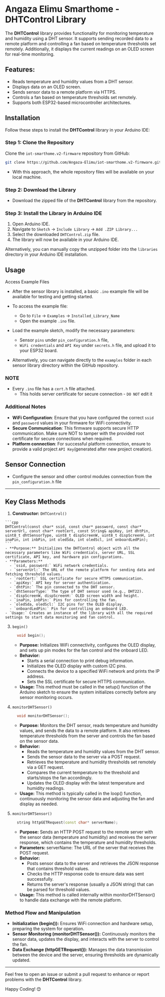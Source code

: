 
# Angaza Elimu Smarthome - DHTControl Library

The **DHTControl** library provides functionality for monitoring temperature and humidity using a DHT sensor. It supports sending recorded data to a remote platform and controlling a fan based on temperature thresholds set remotely. Additionally, it displays the current readings on an OLED screen for real-time monitoring.

## Features:

- Reads temperature and humidity values from a DHT sensor.
- Displays data on an OLED screen.
- Sends sensor data to a remote platform via HTTPS.
- Controls a fan based on temperature thresholds set remotely.
- Supports both ESP32-based microcontroller architectures.

## Installation

Follow these steps to install the **DHTControl** library in your Arduino IDE:


### Step 1: Clone the Repository

   Clone the `iot-smarthome.v2-firmware` repository from GitHub:
   
   ```bash
   git clone https://github.com/Angaza-Elimu/iot-smarthome.v2-firmware.git
   ```
   - With this approach, the whole repository files will be available on your local machine.

### Step 2: Download the Library

- Download the zipped file of the **DHTControl** library from the repository.

### Step 3: Install the Library in Arduino IDE

1. Open Arduino IDE.
2. Navigate to `Sketch` -> `Include Library` -> `Add .ZIP Library...`
3. Select the downloaded `DHTControl.zip` file.
4. The library will now be available in your Arduino IDE.

Alternatively, you can manually copy the unzipped folder into the `libraries` directory in your Arduino IDE installation.

## Usage

Access Example Files
   - After the sensor library is installed, a basic `.ino` example file will be available for testing and getting started.
   - To access the example file:
     - Go to `File` -> `Examples` -> `Installed_Library_Name`
     - Open the example `.ino` file.
   - Load the example sketch, modify the necessary parameters:
      - Sensor `pins` under `pin_configuration.h` file,
      - `WiFi credentials` and `API Key` under `secrets.h` file, and upload it to your ESP32 board.

   - Alternatively, you can navigate directly to the `examples` folder in each sensor library directory within the GitHub repository.

### NOTE
  - Every `.ino` file has a `cert.h` file attached.
    - This holds server certificate for secure connection - `DO NOT` edit it

### Additional Notes

  - **WiFi Configuration**: Ensure that you have configured the correct `ssid` and `password` values in your firmware for WiFi connectivity.
  - **Secure Communication**: This firmware supports secure HTTP communication. Make sure NOT to tamper with the provided root certificate for secure connections when required.
  - **Platform connection**: For successful platform connection, ensure to provide a valid project `API Key`(generated after new project creation).

## Sensor Connection

   - Configure the sensor and other control modules connection from the `pin_configuration.h` file

  ---

## Key Class Methods

  1. **Constructor:** `DHTControl()`

    ```cpp
    DHTControl(const char* ssid, const char* password, const char* serverUrl, const char* rootCert, const String& apiKey, int dhtPin, uint8_t dhtSensorType, uint8_t dispScreenW, uint8_t dispScreenH, int inaPin, int inbPin, int oledSda, int oledScl, int onboardLedPin);
    ```
    - **Purpose:** Initializes the DHTControl object with all the necessary parameters like WiFi credentials, server URL, SSL certificate, API key, and hardware pin configurations.
    - **Parameters:**
      - `ssid, password:` WiFi network credentials.
      - `serverUrl:` The URL of the remote platform for sending data and fetching threshold values.
      - `rootCert:` SSL certificate for secure HTTPS communication.
      - `apiKey:` API key for server authentication.
      - `dhtPin:` The pin connected to the DHT sensor.
      - `dhtSensorType:` The type of DHT sensor used (e.g., DHT22).
      - `dispScreenW, dispScreenH:` OLED screen width and height.
      - `inaPin, inbPin:` Pins for controlling the fan.
      - `oledSda, oledScl:` I2C pins for the OLED display.
      - `onboardLedPin:` Pin for controlling an onboard LED.
    - `Usage:` Creates an instance of the library with all the required settings to start data monitoring and fan control.

  3. `begin()`
      ```cpp
        void begin();
      ```
      - **Purpose:** Initializes WiFi connectivity, configures the OLED display, and sets up pin modes for the fan control and the onboard LED.
      - **Behavior:**
        - Starts a serial connection to print debug information.
        - Initializes the OLED display with custom I2C pins.
        - Connects the device to a specified WiFi network and prints the IP address.
        - Sets the SSL certificate for secure HTTPS communication.
      - **Usage:** This method must be called in the setup() function of the Arduino sketch to ensure the system initializes correctly before any sensor monitoring occurs.

  4. `monitorDHTSensor()`
      ```cpp
        void monitorDHTSensor();
      ```
      - **Purpose:** Monitors the DHT sensor, reads temperature and humidity values, and sends the data to a remote platform. It also retrieves temperature thresholds from the server and controls the fan based on the sensor data.
      - **Behavior:**
        - Reads the temperature and humidity values from the DHT sensor.
        - Sends the sensor data to the server via a POST request.
        - Retrieves the temperature and humidity thresholds set remotely via a GET request.
        - Compares the current temperature to the threshold and starts/stops the fan accordingly.
        - Updates the OLED display with the latest temperature and humidity readings.
      - **Usage:** This method is typically called in the loop() function, continuously monitoring the sensor data and adjusting the fan and display as needed.

  5. `monitorDHTSensor()`
      ```cpp
        string httpGETRequest(const char* serverName);
      ```
        - **Purpose:** Sends an HTTP POST request to the remote server with the sensor data (temperature and humidity) and receives the server response, which contains the temperature and humidity thresholds.
        - **Parameters:**
        serverName: The URL of the server that receives the POST request.
        - **Behavior:**
          - Posts sensor data to the server and retrieves the JSON response that contains threshold values.
          - Checks the HTTP response code to ensure data was sent successfully.
          - Returns the server's response (usually a JSON string) that can be parsed for threshold values.
        - **Usage:** This method is called internally within monitorDHTSensor() to handle data exchange with the remote platform.


### Method Flow and Manipulation
  - **Initialization (begin()):** Ensures WiFi connection and hardware setup, preparing the system for operation.
  - **Sensor Monitoring (monitorDHTSensor()):** Continuously monitors the sensor data, updates the display, and interacts with the server to control the fan.
  - **Data Exchange (httpGETRequest()):** Manages the data transmission between the device and the server, ensuring thresholds are dynamically updated.

  ---

  Feel free to open an issue or submit a pull request to enhance or report problems with the **DHTControl** library.

  Happy Coding! 😊
